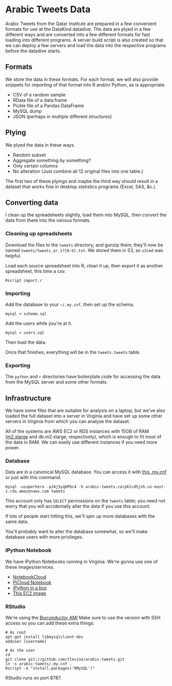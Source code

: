 Arabic Tweets Data
====
Arabic Tweets from the Qatar Institute are prepared in a few convenient formats
for use at the DataKind datadive. The data are plyed in a few different ways
and are converted into a few different formats for fast loading into different
programs. A server build script is also created so that we can deploy a few
servers and load the data into the respective programs before the datadive
starts.

## Formats
We store the data in these formats. For each format, we will also provide
snippets for importing of that format into R and/or Python, as is appropriate.

* CSV of a random sample
* RData file of a data.frame
* Pickle file of a Pandas DataFrame
* MySQL dump
* JSON (perhaps in multiple different structures)

## Plying
We plyed the data in these ways.

* Random subset
* Aggregate something by something?
* Only certain columns
* No alteration (Just combine all 12 original files into one table.)

The first two of these plyings and maybe the third way should result in a
dataset that works fine in desktop statistics programs (Excel, SAS, &c.).

## Converting data
I clean up the spreadsheets slightly, load them into MySQL, then convert
the data from there into the various formats.

### Cleaning up spreadsheets
Download the files to the `tweets` directory, and gunzip them; they'll now be
named `tweets/tweets_ar_1?[0-9].txt`. We stored them in S3, so `s3cmd` was
helpful.

Load each source spreadsheet into R, clean it up, then export it as another
spreadsheet, this time a csv.

    Rscript import.r

### Importing
Add the database to your `~/.my.cnf`, then set up the schema.

    mysql < schema.sql

Add the users while you're at it.

    mysql < users.sql

Then load the data.

Once that finishes, everything will be in the `tweets.tweets` table.

### Exporting
The `python` and `r` directories have boilerplate code for accessing the data
from the MySQL server and some other formats.

## Infrastructure
We have some files that are suitable for analysis on a laptop, but we've also
loaded the full dataset into a server in Virginia and have set up some other
servers in Virginia from which you can analyse the dataset. 

All of the systems are AWS EC2 or RDS instances with 15GB of RAM
([m2.xlarge](http://aws.amazon.com/ec2/instance-types/) and db.m2.xlarge, respectively),
which is enough to fit most of the data in RAM. We can easily use different
instances if you need more power.

### Database
Data are in a canonical MySQL database. You can access it with
[this .my.cnf](.my.cnf) or just with this command:

    mysql -usuperhero -pJ4j5yq6P6c4 -h arabic-tweets.carpklcd5jnh.us-east-1.rds.amazonaws.com tweets

This account only has `SELECT` permissions on the `tweets` table; you need not
worry that you will accidentally alter the data if you use this account.

If lots of people start hitting this, we'll spin up more databases with the same data.

You'll probably want to alter the database somewhat, so we'll make database
users with more privileges.

### iPython Notebook
We have iPython Notebooks running in Virginia. We're gonna use one of these images/services.

* [NotebookCloud](https://notebookcloud.appspot.com)
* [PiCloud Notebook](http://blog.picloud.com/2012/12/23/introducing-the-picloud-notebook/)
* [iPython in a box](https://github.com/wholeslide/ipython_in_a_box)
* [This EC2 image](https://aws.amazon.com/amis/crosscompute-python-scientific-computing-environment-and-tutorials-20121009)

### RStudio
We're using the [Bioconductor AMI](http://bioconductor.org/help/bioconductor-cloud-ami/)
Make sure to use the version with SSH access so you can add these extra things:

    # As root
    apt-get install libmysqlclient-dev
    adduser [username]

    # As the user
    cd
    git clone git://github.com/tlevine/arabic-tweets.git
    ln -s arabic-tweets/.my.cnf .
    Rscript -e "install.packages('RMySQL')"

RStudio runs on port 8787.

